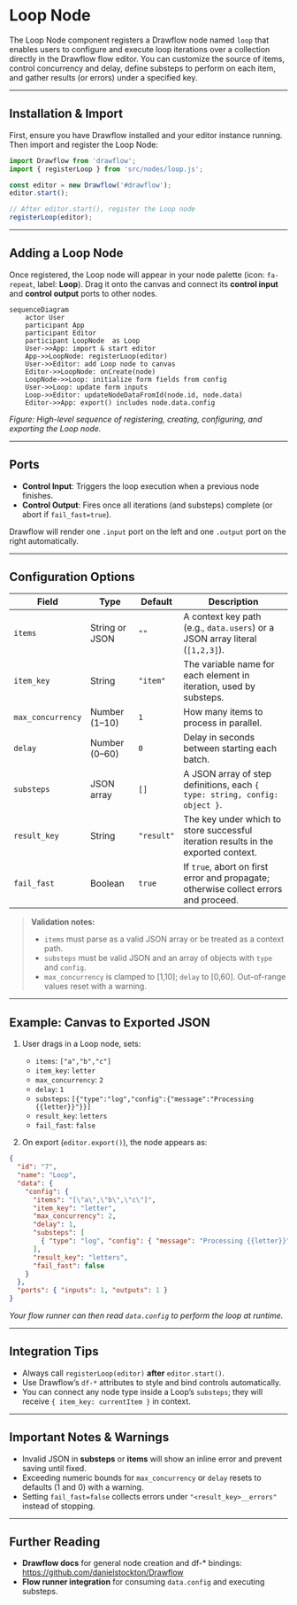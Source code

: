 # Loop Node

The Loop Node component registers a Drawflow node named `loop` that enables users to configure and execute loop iterations over a collection directly in the Drawflow flow editor. You can customize the source of items, control concurrency and delay, define substeps to perform on each item, and gather results (or errors) under a specified key.

---

## Installation & Import

First, ensure you have Drawflow installed and your editor instance running. Then import and register the Loop Node:

```js
import Drawflow from 'drawflow';
import { registerLoop } from 'src/nodes/loop.js';

const editor = new Drawflow('#drawflow');
editor.start();

// After editor.start(), register the Loop node
registerLoop(editor);
```

---

## Adding a Loop Node

Once registered, the Loop node will appear in your node palette (icon: `fa-repeat`, label: **Loop**). Drag it onto the canvas and connect its **control input** and **control output** ports to other nodes.

```mermaid
sequenceDiagram
    actor User
    participant App
    participant Editor
    participant LoopNode  as Loop
    User->>App: import & start editor
    App->>LoopNode: registerLoop(editor)
    User->>Editor: add Loop node to canvas
    Editor->>LoopNode: onCreate(node)
    LoopNode->>Loop: initialize form fields from config
    User->>Loop: update form inputs
    Loop->>Editor: updateNodeDataFromId(node.id, node.data)
    Editor->>App: export() includes node.data.config
``` 

*Figure: High-level sequence of registering, creating, configuring, and exporting the Loop node.*

---

## Ports

- **Control Input**: Triggers the loop execution when a previous node finishes.
- **Control Output**: Fires once all iterations (and substeps) complete (or abort if `fail_fast=true`).

Drawflow will render one `.input` port on the left and one `.output` port on the right automatically.

---

## Configuration Options

| Field            | Type                | Default     | Description                                                                         |
|------------------|---------------------|-------------|-------------------------------------------------------------------------------------|
| `items`          | String or JSON      | `""`       | A context key path (e.g., `data.users`) or a JSON array literal (`[1,2,3]`).      |
| `item_key`       | String              | `"item"`  | The variable name for each element in iteration, used by substeps.                |
| `max_concurrency`| Number (1–10)       | `1`         | How many items to process in parallel.                                             |
| `delay`          | Number (0–60)       | `0`         | Delay in seconds between starting each batch.                                       |
| `substeps`       | JSON array          | `[]`        | A JSON array of step definitions, each `{ type: string, config: object }`.         |
| `result_key`     | String              | `"result"`| The key under which to store successful iteration results in the exported context.  |
| `fail_fast`      | Boolean             | `true`      | If `true`, abort on first error and propagate; otherwise collect errors and proceed.|

> **Validation notes:**
> - `items` must parse as a valid JSON array or be treated as a context path.
> - `substeps` must be valid JSON and an array of objects with `type` and `config`.
> - `max_concurrency` is clamped to [1,10]; `delay` to [0,60]. Out-of-range values reset with a warning.

---

## Example: Canvas to Exported JSON

1. User drags in a Loop node, sets:
   - `items`: `["a","b","c"]`
   - `item_key`: `letter`
   - `max_concurrency`: `2`
   - `delay`: `1`
   - `substeps`: `[{"type":"log","config":{"message":"Processing {{letter}}"}}]`
   - `result_key`: `letters`
   - `fail_fast`: `false`

2. On export (`editor.export()`), the node appears as:

```json
{
  "id": "7",
  "name": "Loop",
  "data": {
    "config": {
      "items": "[\"a\",\"b\",\"c\"]",
      "item_key": "letter",
      "max_concurrency": 2,
      "delay": 1,
      "substeps": [
        { "type": "log", "config": { "message": "Processing {{letter}}" } }
      ],
      "result_key": "letters",
      "fail_fast": false
    }
  },
  "ports": { "inputs": 1, "outputs": 1 }
}
```

*Your flow runner can then read `data.config` to perform the loop at runtime.*

---

## Integration Tips

- Always call `registerLoop(editor)` **after** `editor.start()`.
- Use Drawflow’s `df-*` attributes to style and bind controls automatically.
- You can connect any node type inside a Loop’s `substeps`; they will receive `{ item_key: currentItem }` in context.

---

## Important Notes & Warnings

- Invalid JSON in **substeps** or **items** will show an inline error and prevent saving until fixed.
- Exceeding numeric bounds for `max_concurrency` or `delay` resets to defaults (1 and 0) with a warning.
- Setting `fail_fast=false` collects errors under `"<result_key>__errors"` instead of stopping.

---

## Further Reading

- **Drawflow docs** for general node creation and df-* bindings: https://github.com/danielstockton/Drawflow
- **Flow runner integration** for consuming `data.config` and executing substeps.